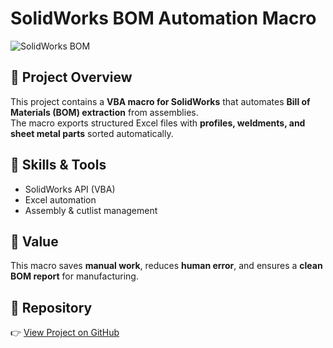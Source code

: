 # SolidWorks BOM Automation Macro

![SolidWorks BOM](../img/bom-placeholder.png)

## 📌 Project Overview
This project contains a **VBA macro for SolidWorks** that automates **Bill of Materials (BOM) extraction** from assemblies.  
The macro exports structured Excel files with **profiles, weldments, and sheet metal parts** sorted automatically.  

## 🔧 Skills & Tools
- SolidWorks API (VBA)  
- Excel automation  
- Assembly & cutlist management  

## 🚀 Value
This macro saves **manual work**, reduces **human error**, and ensures a **clean BOM report** for manufacturing.  

## 🔗 Repository
👉 [View Project on GitHub](../solidworks-bom)

